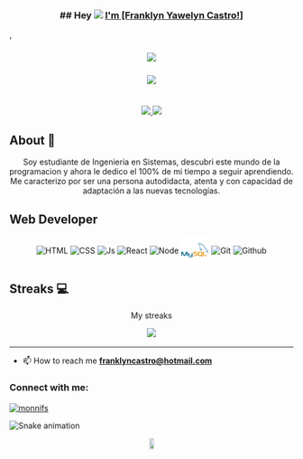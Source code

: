 
<h3 align="center">    
    ## Hey <img src="https://github.com/TheDudeThatCode/TheDudeThatCode/blob/master/Assets/Hi.gif" width="29px"> <a href="https://linkedin.com/in/franklyn-yawerlyn-castro-dev/"  target="_blank">I'm [Franklyn Yawelyn Castro!]</a>
</h3>
 , 

<h3 align="center"> 
    <img src="https://media.giphy.com/media/M9gbBd9nbDrOTu1Mqx/giphy.gif" width="80"/> </h1> <h4 align="center">
</h3>
<h4 align="center">
<a href="https://github.com/franklyncastro/franklyncastro"><img src="https://readme-typing-svg.herokuapp.com?duration=4000&lines=I'm+Front-end+Junior+Developer%E2%9C%A8%E2%9C%A8"></a>
</h4>
</p>
<br>

  <div align="center">
  <a href="https://github.com/franklyncastro">
 <img height="150em" src="https://github-readme-stats.vercel.app/api?username=franklyncastro&show_icons=true&theme=radical&include_all_commits=true&count_private=true"/>
  <img height="150em" src="https://github-readme-stats.vercel.app/api/top-langs/?username=franklyncastro&layout=compact&langs_count=7&theme=radical" />
  <br/>
    </a>
</div>

## About 👨
   
<div align="center">
  <p align="center">Soy estudiante de Ingenieria en Sistemas, descubri este mundo de la programacion y ahora le dedico el 100% de mi tiempo a seguir aprendiendo. Me caracterizo por ser una persona autodidacta, atenta y con capacidad de adaptación a las nuevas tecnologías.</p>
    </p>
</div>


## Web Developer 
<div style="display: inline_block" align="center">
  <img align="center" alt="HTML" height="50" width="50" src="https://media.giphy.com/media/XAxylRMCdpbEWUAvr8/giphy.gif">
  <img align="center" alt="CSS" height="50" width="50" src="https://media.giphy.com/media/fsEaZldNC8A1PJ3mwp/giphy.gif">
  <img align="center" alt="Js" height="50" width="50" src="https://media.giphy.com/media/ln7z2eWriiQAllfVcn/giphy.gif">
  <img align="center" alt="React" height="50" width="50" src="https://media.giphy.com/media/eNAsjO55tPbgaor7ma/giphy.gif">
<!--   <img align="center" alt="Redux" height="50" width="50" src="https://raw.githubusercontent.com/devicons/devicon/master/icons/redux/redux-original.svg"> -->
  <img align="center" alt="Node" height="50" width="50" src="https://media.giphy.com/media/kdFc8fubgS31b8DsVu/giphy.gif">
<!--   <img align="center" alt="Express" height="50" width="50" src="https://raw.githubusercontent.com/devicons/devicon/master/icons/express/express-original.svg"> -->
<!--   <img align="center" alt="Sequelize" height="50" width="50" src="https://raw.githubusercontent.com/devicons/devicon/master/icons/sequelize/sequelize-original.svg"> -->
  <img align="center" alt="Mysql" height="50" width="50" src="https://raw.githubusercontent.com/devicons/devicon/master/icons/mysql/mysql-original-wordmark.svg">
<!--   <img align="center" alt="PostgreSql" height="50" width="50" src="https://raw.githubusercontent.com/devicons/devicon/master/icons/postgresql/postgresql-original.svg"> -->
  <img align="center" alt="Git" height="50" width="100" src="https://media.giphy.com/media/kH1DBkPNyZPOk0BxrM/giphy.gif">
  <img align="center" alt="Github" height="50" width="50" src="https://media.giphy.com/media/KzJkzjggfGN5Py6nkT/giphy.gif">
<!--   <img align="center" alt="Firebase" height="50" width="50" src="https://media.giphy.com/media/Ri2TUcKlaOcaDBxFpY/giphy.gif"> -->
    
  

</div>


 ## Streaks 💻
<div align="center">
  <p align="center">My streaks</p>
  <img height="280em" src="https://github-readme-streak-stats.herokuapp.com?user=lgcarlinf&theme=dark&date_format=M%20j%5B%2C%20Y%5D" />
 
  <br/>
 
</div>  


  
  
  
******
- 📫 How to reach me **franklyncastro@hotmail.com**
<h3 align="left">Connect with me:</h3>
<p align="left">
<a href="https://linkedin.com/in/franklyn-yawerlyn-castro-dev/" target="blank"><img align="center" src="https://raw.githubusercontent.com/rahuldkjain/github-profile-readme-generator/master/src/images/icons/Social/linked-in-alt.svg" alt="monnifs" height="30" width="40" /></a>

</p>
   
   
   
  ![Snake animation](https://github.com/rencas1207/rencas1207/blob/output/github-contribution-grid-snake.svg)
   
   <div align="center">
        <img src="https://komarev.com/ghpvc/?username=franklyncastro&color=d63031" alt="" width="12%" height="12%"/> 
    </div>




    



<!--


Here are some ideas to get you started:

- 🔭 I’m currently working on ...
- 🌱 I’m currently learning ...
- 👯 I’m looking to collaborate on ...
- 🤔 I’m looking for help with ...
- 💬 Ask me about ...

- 😄 Pronouns: ...
- ⚡ Fun fact: ...
-->
